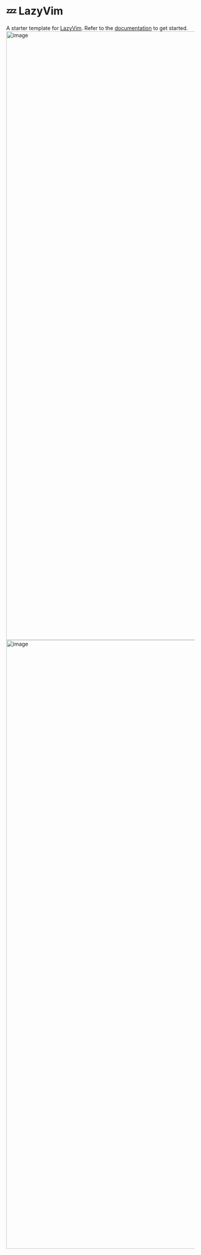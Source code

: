 # 💤 LazyVim

A starter template for [LazyVim](https://github.com/LazyVim/LazyVim).
Refer to the [documentation](https://lazyvim.github.io/installation) to get started.
<img width="1622" alt="image" src="https://github.com/user-attachments/assets/e0e2df15-b2f2-4bee-b6ed-fb19afd4a04c">
<img width="1622" alt="image" src="https://github.com/user-attachments/assets/b0709942-786f-499b-964d-895b57ae5aaa">

